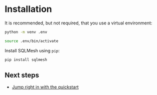 # Installation


It is recommended, but not required, that you use a virtual environment:
```bash
python -m venv .env
```
```bash
source .env/bin/activate
```

Install SQLMesh using `pip`:
```bash
pip install sqlmesh
```

## Next steps
* [Jump right in with the quickstart](quick_start.md)
